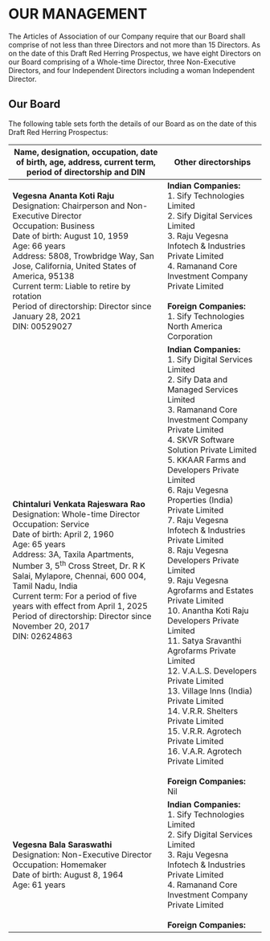 # OUR MANAGEMENT

The Articles of Association of our Company require that our Board shall comprise of not less than three Directors and not more than 15 Directors. As on the date of this Draft Red Herring Prospectus, we have eight Directors on our Board comprising of a Whole-time Director, three Non-Executive Directors, and four Independent Directors including a woman Independent Director.

## Our Board

The following table sets forth the details of our Board as on the date of this Draft Red Herring Prospectus:

<table><thead><tr><th>Name, designation, occupation, date of birth, age, address, current term, period of directorship and DIN</th><th>Other directorships</th></tr></thead><tbody><tr><td><strong>Vegesna Ananta Koti Raju</strong><br>Designation: Chairperson and Non-Executive Director<br>Occupation: Business<br>Date of birth: August 10, 1959<br>Age: 66 years<br>Address: 5808, Trowbridge Way, San Jose, California, United States of America, 95138<br>Current term: Liable to retire by rotation<br>Period of directorship: Director since January 28, 2021<br>DIN: 00529027</td><td><strong>Indian Companies:</strong><br>1. Sify Technologies Limited<br>2. Sify Digital Services Limited<br>3. Raju Vegesna Infotech & Industries Private Limited<br>4. Ramanand Core Investment Company Private Limited<br><br><strong>Foreign Companies:</strong><br>1. Sify Technologies North America Corporation</td></tr><tr><td><strong>Chintaluri Venkata Rajeswara Rao</strong><br>Designation: Whole-time Director<br>Occupation: Service<br>Date of birth: April 2, 1960<br>Age: 65 years<br>Address: 3A, Taxila Apartments, Number 3, 5<sup>th</sup> Cross Street, Dr. R K Salai, Mylapore, Chennai, 600 004, Tamil Nadu, India<br>Current term: For a period of five years with effect from April 1, 2025<br>Period of directorship: Director since November 20, 2017<br>DIN: 02624863</td><td><strong>Indian Companies:</strong><br>1. Sify Digital Services Limited<br>2. Sify Data and Managed Services Limited<br>3. Ramanand Core Investment Company Private Limited<br>4. SKVR Software Solution Private Limited<br>5. KKAAR Farms and Developers Private Limited<br>6. Raju Vegesna Properties (India) Private Limited<br>7. Raju Vegesna Infotech & Industries Private Limited<br>8. Raju Vegesna Developers Private Limited<br>9. Raju Vegesna Agrofarms and Estates Private Limited<br>10. Anantha Koti Raju Developers Private Limited<br>11. Satya Sravanthi Agrofarms Private Limited<br>12. V.A.L.S. Developers Private Limited<br>13. Village Inns (India) Private Limited<br>14. V.R.R. Shelters Private Limited<br>15. V.R.R. Agrotech Private Limited<br>16. V.A.R. Agrotech Private Limited<br><br><strong>Foreign Companies:</strong><br>Nil</td></tr><tr><td><strong>Vegesna Bala Saraswathi</strong><br>Designation: Non-Executive Director<br>Occupation: Homemaker<br>Date of birth: August 8, 1964<br>Age: 61 years</td><td><strong>Indian Companies:</strong><br>1. Sify Technologies Limited<br>2. Sify Digital Services Limited<br>3. Raju Vegesna Infotech & Industries Private Limited<br>4. Ramanand Core Investment Company Private Limited<br><br><strong>Foreign Companies:</strong></td></tr></tbody></table>